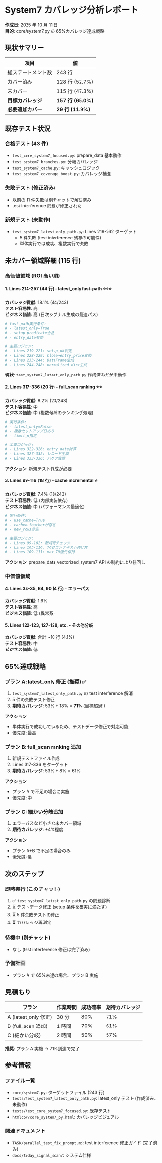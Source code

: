 # System7 カバレッジ分析レポート

**作成日**: 2025 年 10 月 11 日  
**目的**: core/system7.py の 65%カバレッジ達成戦略

## 現状サマリー

| 項目               | 値                 |
| ------------------ | ------------------ |
| 総ステートメント数 | 243 行             |
| カバー済み         | 128 行 (52.7%)     |
| 未カバー           | 115 行 (47.3%)     |
| **目標カバレッジ** | **157 行 (65.0%)** |
| **必要追加カバー** | **29 行 (11.9%)**  |

## 既存テスト状況

### 合格テスト (43 件)

- `test_core_system7_focused.py`: prepare_data 基本動作
- `test_system7_branches.py`: 分岐カバレッジ
- `test_system7_cache.py`: キャッシュロジック
- `test_system7_coverage_boost.py`: カバレッジ補強

### 失敗テスト (修正済み)

- 以前の 11 件失敗は別チャットで解決済み
- test interference 問題が修正された

### 新規テスト (未動作)

- `test_system7_latest_only_path.py`: Lines 219-262 ターゲット
  - 5 件失敗 (test interference 残存の可能性)
  - 単体実行では成功、複数実行で失敗

## 未カバー領域詳細 (115 行)

### 高価値領域 (ROI 高い順)

#### 1. Lines 214-257 (44 行) - latest_only fast-path ⭐⭐⭐

**カバレッジ貢献**: 18.1% (44/243)  
**テスト容易性**: 高  
**ビジネス価値**: 高 (日次シグナル生成の最速パス)

```python
# fast-path実行条件:
# - latest_only=True
# - setup predicate合格
# - entry_date有効

# 主要ロジック:
# - Lines 219-221: setup_ok判定
# - Lines 228-229: Close→entry_price変換
# - Lines 233-244: DataFrame生成
# - Lines 244-248: normalized dict生成
```

**現状**: `test_system7_latest_only_path.py` 作成済みだが未動作

#### 2. Lines 317-336 (20 行) - full_scan ranking ⭐⭐

**カバレッジ貢献**: 8.2% (20/243)  
**テスト容易性**: 中  
**ビジネス価値**: 中 (複数候補のランキング処理)

```python
# 実行条件:
# - latest_only=False
# - 複数セットアップ日あり
# - limit_n指定

# 主要ロジック:
# - Lines 322-326: entry_date計算
# - Lines 327-332: レコード生成
# - Lines 333-336: バケツ管理
```

**アクション**: 新規テスト作成が必要

#### 3. Lines 99-116 (18 行) - cache incremental ⭐

**カバレッジ貢献**: 7.4% (18/243)  
**テスト容易性**: 低 (内部実装依存)  
**ビジネス価値**: 中 (パフォーマンス最適化)

```python
# 実行条件:
# - use_cache=True
# - cached.featherが存在
# - new_rows非空

# 主要ロジック:
# - Lines 99-102: 新規行チェック
# - Lines 105-110: 70日コンテキスト再計算
# - Lines 109-111: max_70優先保持
```

**アクション**: prepare_data_vectorized_system7 API の制約により後回し

### 中価値領域

#### 4. Lines 34-35, 64, 90 (4 行) - エラーパス

**カバレッジ貢献**: 1.6%  
**テスト容易性**: 高  
**ビジネス価値**: 低 (異常系)

#### 5. Lines 122-123, 127-128, etc. - その他分岐

**カバレッジ貢献**: 合計 ~10 行 (4.1%)  
**テスト容易性**: 中  
**ビジネス価値**: 低

## 65%達成戦略

### プラン A: latest_only 修正 (推奨) ✅

1. `test_system7_latest_only_path.py` の test interference 解消
2. 5 件の失敗テスト修正
3. **期待カバレッジ**: 53% + 18% = **71%** (目標超過!)

**アクション**:

- 単体実行で成功しているため、テストデータ修正で対応可能
- 優先度: 最高

### プラン B: full_scan ranking 追加

1. 新規テストファイル作成
2. Lines 317-336 をターゲット
3. **期待カバレッジ**: 53% + 8% = 61%

**アクション**:

- プラン A で不足の場合に実施
- 優先度: 中

### プラン C: 細かい分岐追加

1. エラーパスなど小さな未カバー領域
2. **期待カバレッジ**: +4%程度

**アクション**:

- プラン A+B で不足の場合のみ
- 優先度: 低

## 次のステップ

### 即時実行 (このチャット)

1. ✅ `test_system7_latest_only_path.py` の問題診断
2. ⏳ テストデータ修正 (setup 条件を確実に満たす)
3. ⏳ 5 件失敗テストの修正
4. ⏳ カバレッジ再測定

### 待機中 (別チャット)

- なし (test interference 修正は完了済み)

### 予備計画

- プラン A で 65%未達の場合、プラン B 実施

## 見積もり

| プラン               | 作業時間 | 成功確率 | 期待カバレッジ |
| -------------------- | -------- | -------- | -------------- |
| A (latest_only 修正) | 30 分    | 80%      | 71%            |
| B (full_scan 追加)   | 1 時間   | 70%      | 61%            |
| C (細かい分岐)       | 2 時間   | 50%      | 57%            |

**推奨**: プラン A 実施 → 71%到達で完了

## 参考情報

### ファイル一覧

- `core/system7.py`: ターゲットファイル (243 行)
- `tests/test_system7_latest_only_path.py`: latest_only テスト (作成済み、未動作)
- `tests/test_core_system7_focused.py`: 既存テスト
- `htmlcov/core_system7_py.html`: カバレッジビジュアル

### 関連ドキュメント

- `TASK/parallel_test_fix_prompt.md`: test interference 修正ガイド (完了済み)
- `docs/today_signal_scan/`: システム仕様

